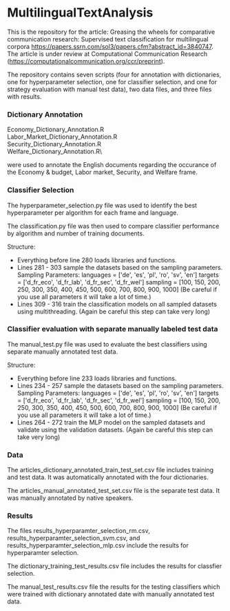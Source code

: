 # MultilingualTextAnalysis

This is the repository for the article:
Greasing the wheels for comparative communication research: Supervised text classification for multilingual corpora https://papers.ssrn.com/sol3/papers.cfm?abstract_id=3840747.
The article is under review at Computational Communication Research (https://computationalcommunication.org/ccr/preprint).


The repository contains seven scripts (four for annotation with dictionaries, one for hyperparameter selection, one for classifier selection, and one for strategy evaluation with manual test data), two data files, and three files with results.


### Dictionary Annotation

Economy_Dictionary_Annotation.R\
Labor_Market_Dictionary_Annotation.R\
Security_Dictionary_Annotation.R\
Welfare_Dictionary_Annotation.R\

were used to annotate the English documents regarding the occurance of the Economy & budget, Labor market, Security, and Welfare frame. 


### Classifier Selection

The hyperparameter_selection.py file was used to identify the best hyperparameter per algorithm for each frame and language.

The classification.py file was then used to compare classifier performance by algorithm and number of training documents.

Structure:
- Everything before line 280 loads libraries and functions.
- Lines 281 - 303 sample the datasets based on the sampling parameters. 
Sampling Parameters:
languages = ['de', 'es', 'pl', 'ro', 'sv', 'en']
targets = ['d_fr_eco', 'd_fr_lab', 'd_fr_sec', 'd_fr_wel']
sampling = [100, 150, 200, 250, 300, 350,
            400, 450, 500, 600, 700, 800, 900, 1000]
(Be careful if you use all parameters it will take a lot of time.)
- Lines 309 - 316 train the classification models on all sampled datasets using multithreading.
(Again be careful this step can take very long)

### Classifier evaluation with separate manually labeled test data
The manual_test.py file was used to evaluate the best classifiers using separate manually annotated test data.

Structure:
- Everything before line 233 loads libraries and functions.
- Lines 234 - 257 sample the datasets based on the sampling parameters. 
Sampling Parameters:
languages = ['de', 'es', 'pl', 'ro', 'sv', 'en']
targets = ['d_fr_eco', 'd_fr_lab', 'd_fr_sec', 'd_fr_wel']
sampling = [100, 150, 200, 250, 300, 350,
            400, 450, 500, 600, 700, 800, 900, 1000]
(Be careful if you use all parameters it will take a lot of time.)
- Lines 264 - 272 train the MLP model on the sampled datasets and validate using the validation datasets.
(Again be careful this step can take very long)

### Data

The articles_dictionary_annotated_train_test_set.csv file includes training and test data. It was automatically annotated with the four dictionaries.

The articles_manual_annotated_test_set.csv file is the separate test data. It was manually annotated by native speakers.

### Results

The files results_hyperparamter_selection_rm.csv, results_hyperparamter_selection_svm.csv, and results_hyperparamter_selection_mlp.csv include the results for hyperparamter selection.

The dictionary_training_test_results.csv file includes the results for classfier selection.

The manual_test_results.csv file the results for the testing classifiers which were trained with dictionary annotated date with manually annotated test data.




